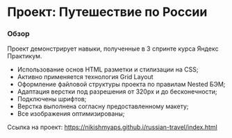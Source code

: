 # Проект: Путешествие по России

### Обзор
Проект демонстрирует навыки, полученные в 3 спринте курса Яндекс Практикум. 

- Использование основ HTML разметки и стилизации на CSS;
- Активно применяется технология Grid Layout
- Оформление файловой структуры проекта по правилам Nested БЭМ;
- Адаптация верстки под разрешения от 320px и до бесконечности;
- Подключены шрифтов;
- Верстка выполнена согласну предоставленному макету;
- Все изображения оптимизированы;

Ссылка на проект: https://nikishmyaps.github.i/russian-travel/index.html
